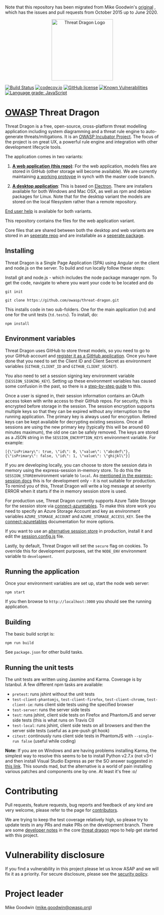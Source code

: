 Note that this repository has been migrated from Mike Goodwin's [original](https://github.com/mike-goodwin/owasp-threat-dragon) ,
which has the issues and pull requests from October 2015 up to June 2020.

<p align="center">
  <img src="https://raw.githubusercontent.com/owasp/threat-dragon-desktop/main/content/images/threatdragon_logo_image.svg" width="200" alt="Threat Dragon Logo"/>
</p>

[![Build Status](https://travis-ci.org/owasp/threat-dragon.svg?branch=main)](https://travis-ci.org/owasp/threat-dragon)
[![codecov.io](http://codecov.io/github/owasp/threat-dragon/coverage.svg?branch=main)](http://codecov.io/github/owasp/threat-dragon?branch=main)
[![GitHub license](https://img.shields.io/github/license/owasp/threat-dragon.svg)](LICENSE.txt)
[![Known Vulnerabilities](https://snyk.io/test/github/owasp/threat-dragon/badge.svg)](https://snyk.io/test/github/owasp/threat-dragon)
[![Language grade: JavaScript](https://img.shields.io/lgtm/grade/javascript/g/OWASP/threat-dragon.svg?logo=lgtm&logoWidth=18)](https://lgtm.com/projects/g/OWASP/threat-dragon/context:javascript)

# [OWASP](https://www.owasp.org) Threat Dragon #

Threat Dragon is a free, open-source, cross-platform threat modelling application including system diagramming
and a threat rule engine to auto-generate threats/mitigations. It is an [OWASP Incubator Project](https://www.owasp.org/index.php/OWASP_Threat_Dragon).
The focus of the project is on great UX, a powerful rule engine and integration with other development lifecycle tools.

The application comes in two variants:

1. [**A web application (this repo)**](https://github.com/owasp/threat-dragon):
For the web application, models files are stored in GitHub (other storage will become available).
We are currently maintaining [a working protoype](https://threatdragon.org) in synch with the master code branch.

2. [**A desktop application**](https://github.com/owasp/threat-dragon-desktop): This is based on [Electron](https://electron.atom.io/).
There are installers available for both Windows and Mac OSX, as well as rpm and debian packages for Linux.
Note that for the desktop variant the models are stored on the local filesystem rather than a remote repository.

[End user help](https://threatdragon.github.io) is available for both variants.

This repository contains the files for the web application variant.

Core files that are shared between both the desktop and web variants are stored in an [seperate repo](https://github.com/owasp/threat-dragon-core)
and are installable as a [seperate package](https://www.npmjs.com/package/owasp-threat-dragon-core).

## Installing

Threat Dragon is a Single Page Application (SPA) using Angular on the client and node.js on the server. To build and run locally follow these steps:

Install git and node.js - which includes the node package manager npm. To get the code, navigate to where you want your code to be located and do

`git init`

`git clone https://github.com/owasp/threat-dragon.git`

This installs code in two sub-folders. One for the main application (`td`) and one for the unit tests (`td.tests`). To install, do:

`npm install`

## Environment variables

Threat Dragon uses GitHub to store threat models, so you need to go to your GitHub account and
[register it as a GitHub application](https://github.com/settings/applications/new).
Once you have done that you need to set the Client ID and Client Secret as environment variables (`GITHUB_CLIENT_ID` and `GITHUB_CLIENT_SECRET`).

You also need to set a session signing key environment variable (`SESSION_SIGNING_KEY`).
Setting up these environment variables has caused some confusion in the past, so there is a [step-by-step guide](setup-env.md) to this. 

Once a user is signed in, their session information contains an OAuth access token with write access to their GitHub repos.
For security, this is encrypted before storage in the session. The session encryption supports multiple keys so that they can be expired
without any interruption to the running application. The primary key is always used for encryption. Retired keys can be kept available
for decrypting existing sessions. Once all sessions are using the new primary key (typically this will be around 60 minutes maximum),
the old one can be safely removed. The keys are stored as a JSON string in  the `SESSION_ENCRYPTION_KEYS` environment variable. For example:

`[{\"isPrimary\": true, \"id\": 0, \"value\": \"abcdef\"}, {\"isPrimary\": false, \"id\": 1, \"value\": \"ghijkl\"}]`

If you are developing locally, you can choose to store the session data in memory using the express-session in-memory store. To do this the
`SESSION_STORE`environment variale to `local`. As [mentioned in the express-session docs](https://github.com/expressjs/session) this is for
development only - it is not suitable for production. To remind you of this, Threat Dragon will write a log message at severity ERROR when
it starts if the in memory session store is used.

For production use, Threat Dragon currently supports Azure Table Storage for the session store via
[connect-azuretables](https://www.npmjs.com/package/connect-azuretables). To make this store work you need to specify an Azure Storage Account
and key as environment variables `AZURE_STORAGE_ACCOUNT` and `AZURE_STORAGE_ACCESS_KEY`.
See the [connect-azuretables](https://www.npmjs.com/package/connect-azuretables) documentation for more options.

If you want to use an [alternative session store](https://github.com/expressjs/session#compatible-session-stores) in production,
install it and edit the [session.config.js](https://github.com/owasp/threat-dragon/blob/master/td/config/session.config.js) file.

Lastly, by default, Threat Dragon will set the `secure` flag on cookies. To override this for development purposes,
set the `NODE_ENV` environment variable to `development`. 

## Running the application

Once your environment variables are set up, start the node web server:

`npm start`

If you then browse to `http://localhost:3000` you should see the running application.

## Building

The basic build script is:

`npm run build`

See `package.json` for other build tasks.

## Running the unit tests

The unit tests are written using Jasmine and Karma. Coverage is by Istanbul. A few different npm tasks are available:

* `pretest`: runs jshint without the unit tests
* `test-client-phantomjs`, `test-client-firefox`, `test-client-chrome`, `test-client-ie`: runs client side tests using the specified browser
* `test-server`: runs the server side tests
* `test`: runs jshint, client side tests on Firefox and PhantomJS and server side tests (this is what runs on Travis CI)
* `test-local`: runs jshint, client side tests on all browsers and then the server side tests (useful as a pre-push git hook)
* `citest`: continously runs client side tests in PhantomJS with `--single-run false` (useful while coding)

**Note:** If you are on Windows and are having problems installing Karma, the simplest way to resolve this seems to be to install
Python v2.7.x (not v3+) and then install Visual Studio Express as per the SO answer suggested in
[this link](http://codedmi.com/questions/298619/npm-install-g-karma-error-msb4019-the-imported-project-c-microsoft-cpp-defau).
This sounds mad, but the alternative is a world of pain installing various patches and components one by one. At least it's free :o/

# Contributing #

Pull requests, feature requests, bug reports and feedback of any kind are very welcome, please refer to the page for
[contributors](https://github.com/OWASP/threat-dragon-core/blob/main/CONTRIBUTING.md). 

We are trying to keep the test coverage relatively high, so please try to update tests in any PRs and make PRs on the development branch.
There are some [developer notes](https://github.com/OWASP/threat-dragon-core/blob/main/dev-notes.md) in the core
[threat dragon](https://github.com/OWASP/threat-dragon-core) repo to help get started with this project.

# Vulnerability disclosure #

If you find a vulnerability in this project please let us know ASAP and we will fix it as a priority.
For secure disclosure, please see the [security policy](SECURITY.md).

# Project leader #

Mike Goodwin (mike.goodwin@owasp.org)



